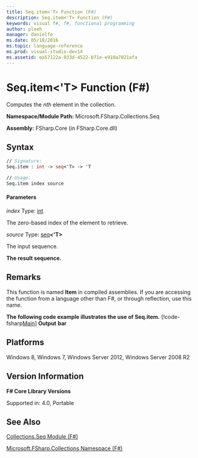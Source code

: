 ```yaml
---
title: Seq.item<'T> Function (F#)
description: Seq.item<'T> Function (F#)
keywords: visual f#, f#, functional programming
author: ploeh
manager: danielfe
ms.date: 05/18/2016
ms.topic: language-reference
ms.prod: visual-studio-dev14
ms.assetid: ea57122a-933d-4522-b71e-e910a7021afa 
---
```


# Seq.item<'T> Function (F#)

Computes the *nth* element in the collection.

**Namespace/Module Path:** Microsoft.FSharp.Collections.Seq

**Assembly:** FSharp.Core (in FSharp.Core.dll)


## Syntax



```fsharp
// Signature:
Seq.item : int -> seq<'T> -> 'T

// Usage:
Seq.item index source
```

#### Parameters
*index*
Type: [int](http://msdn.microsoft.com/en-us/library/025d5455-3622-4ea5-9573-3ecbd4ee1375)


The zero-based index of the element to retrieve.


*source*
Type: [seq](http://msdn.microsoft.com/en-us/library/2f0c87c6-8a0d-4d33-92a6-10d1d037ce75)**&lt;'T&gt;**


The input sequence.


**The result sequence.**
## Remarks
This function is named **Item** in compiled assemblies. If you are accessing the function from a language other than F#, or through reflection, use this name.

**The following code example illustrates the use of Seq.item.**
[!code-fsharp[Main](snippets/fssequences/snippet203.fs)]
**Output**
**bar**

## Platforms
Windows 8, Windows 7, Windows Server 2012, Windows Server 2008 R2


## Version Information
**F# Core Library Versions**

Supported in: 4.0, Portable




## See Also
[Collections.Seq Module &#40;F&#35;&#41;](Collections.Seq-Module-%5BFSharp%5D.md)

[Microsoft.FSharp.Collections Namespace &#40;F&#35;&#41;](Microsoft.FSharp.Collections-Namespace-%5BFSharp%5D.md)

